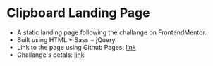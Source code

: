 # Clipboard Landing Page

- A static landing page following the challange on FrontendMentor.
- Built using HTML + Sass + jQuery
- Link to the page using Github Pages: [link](https://nnkhuongduy.github.io/clipboard-landing-page/)
- Challange's detals: [link](https://www.frontendmentor.io/challenges/clipboard-landing-page-5cc9bccd6c4c91111378ecb9)
